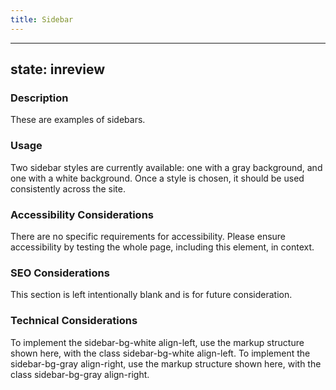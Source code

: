 ```yaml
---
title: Sidebar
---
```


---
state: inreview
---

### Description
These are examples of sidebars.

### Usage
Two sidebar styles are currently available: one with a gray background, and one with a white background. Once a style is chosen, it should be used consistently across the site.

### Accessibility Considerations
There are no specific requirements for accessibility. Please ensure accessibility by testing the whole page, including this element, in context.

### SEO Considerations
This section is left intentionally blank and is for future consideration.

### Technical Considerations
To implement the sidebar-bg-white align-left, use the markup structure shown here, with the class sidebar-bg-white align-left.
To implement the sidebar-bg-gray align-right, use the markup structure shown here, with the class sidebar-bg-gray align-right.

